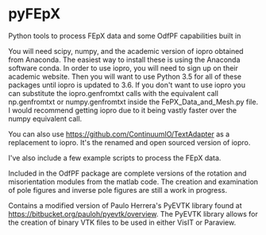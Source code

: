 # pyFEpX
Python tools to process FEpX data and some OdfPF capabilities built in

You will need scipy, numpy, and the academic version of iopro obtained from Anaconda.
The easiest way to install these is using the Anaconda software conda. In order to use iopro, you will need to sign up on their academic website. Then you will want to use Python 3.5 for all of these packages until iopro is updated to 3.6. If you don't want to use iopro you can substitute the iopro.genfromtxt calls with the equivalent call np.genfromtxt or numpy.genfromtxt inside the FePX_Data_and_Mesh.py file. I would recommend getting iopro due to it being vastly faster over the numpy equivalent call.

You can also use https://github.com/ContinuumIO/TextAdapter as a replacement to iopro. It's the renamed and open sourced version of iopro.

I've also include a few example scripts to process the FEpX data.

Included in the OdfPF package are complete versions of the rotation and misorientation modules from the matlab code. The creation and examination of pole figures and inverse pole figures are still a work in progress. 

Contains a modified version of Paulo Herrera's PyEVTK library found at https://bitbucket.org/pauloh/pyevtk/overview.
The PyEVTK library allows for the creation of binary VTK files to be used in either VisIT or Paraview.



